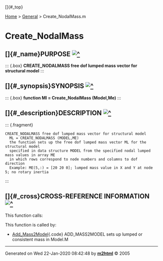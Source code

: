 []{#_top}

<div>

[Home](../FEDEASLab.html) \> [General](FEDEASLab.html) \>
Create_NodalMass.m

</div>

# Create_NodalMass

## []{#_name}PURPOSE [![\^](../up.png)](#_top)

::: {.box}
**CREATE_NODALMASS free dof lumped mass vector for structural model**
:::

## []{#_synopsis}SYNOPSIS [![\^](../up.png)](#_top)

::: {.box}
**function Ml = Create_NodalMass (Model,Me)**
:::

## []{#_description}DESCRIPTION [![\^](../up.png)](#_top)

::: {.fragment}
``` {.comment}
CREATE_NODALMASS free dof lumped mass vector for structural model
  ML = CREATE_NODALMASS (MODEL,ME)
  the function sets up the free dof lumped mass vector ML for the structural model
  specified in data structure MODEL from the specified nodal lumped mass values in array ME
  in which rows correspond to node numbers and columns to dof direction
  Example: ME(5,:) = [20 20 0]; lumped mass value in X and Y at node 5; no rotary inertia
```
:::

## []{#_cross}CROSS-REFERENCE INFORMATION [![\^](../up.png)](#_top)

This function calls:

This function is called by:

-   [Add_Mass2Model](Add_Mass2Model.html "function Model = Add_Mass2Model (Model,Me,ElemData,option)"){.code}
    ADD_MASS2MODEL sets up lumped or consistent mass in Model.M

------------------------------------------------------------------------

Generated on Wed 22-Jan-2020 08:42:48 by
**[m2html](http://www.artefact.tk/software/matlab/m2html/ "Matlab Documentation in HTML")**
© 2005

